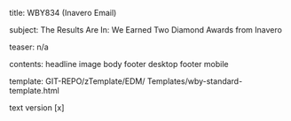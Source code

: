 title:					WBY834 (Inavero Email)

subject:					The Results Are In: We Earned Two Diamond Awards from Inavero

teaser:					n/a

contents:				headline
					image
					body
					footer desktop
					footer mobile

template: GIT-REPO/zTemplate/EDM/ Templates/wby-standard-template.html

text version 				[x] 